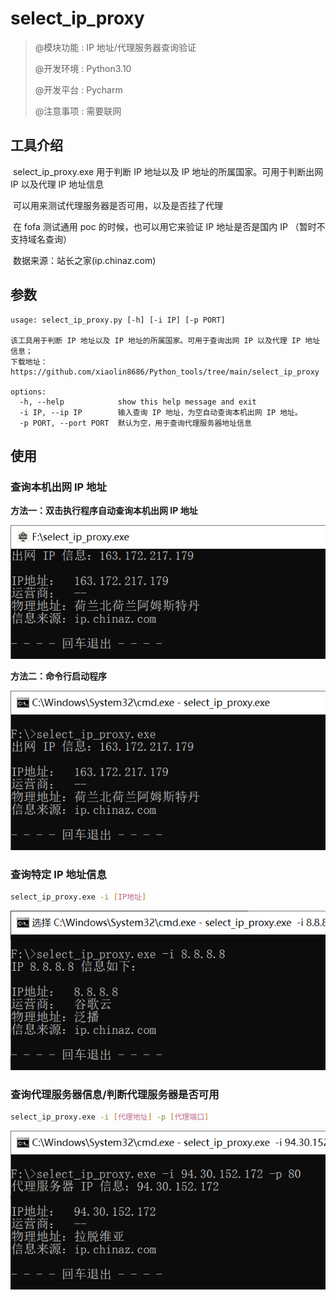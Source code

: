 # select_ip_proxy

>@模块功能 : IP 地址/代理服务器查询验证
>
>@开发环境 : Python3.10
>
>@开发平台 : Pycharm
>
>@注意事项 : 需要联网

## 工具介绍

​	select_ip_proxy.exe 用于判断 IP 地址以及 IP 地址的所属国家。可用于判断出网 IP 以及代理 IP 地址信息

​	可以用来测试代理服务器是否可用，以及是否挂了代理

​	在 fofa 测试通用 poc 的时候，也可以用它来验证 IP 地址是否是国内 IP （暂时不支持域名查询）

​	数据来源：站长之家(ip.chinaz.com)

## 参数

~~~
usage: select_ip_proxy.py [-h] [-i IP] [-p PORT]

该工具用于判断 IP 地址以及 IP 地址的所属国家。可用于查询出网 IP 以及代理 IP 地址信息；
下载地址：https://github.com/xiaolin8686/Python_tools/tree/main/select_ip_proxy

options:
  -h, --help            show this help message and exit
  -i IP, --ip IP        输入查询 IP 地址，为空自动查询本机出网 IP 地址。
  -p PORT, --port PORT  默认为空，用于查询代理服务器地址信息
~~~

## 使用

### 查询本机出网 IP 地址

**方法一：双击执行程序自动查询本机出网 IP 地址**

![image-20240319175138582](图片文件/image-20240319175138582.png)

**方法二：命令行启动程序**

![image-20240319174916039](图片文件/image-20240319174916039.png)

### 查询特定 IP 地址信息

~~~bash
select_ip_proxy.exe -i [IP地址]
~~~

![image-20240319175056175](图片文件/image-20240319175056175.png)

### 查询代理服务器信息/判断代理服务器是否可用

~~~bash
select_ip_proxy.exe -i [代理地址] -p [代理端口]
~~~

![image-20240319174743235](图片文件/image-20240319174743235.png)
